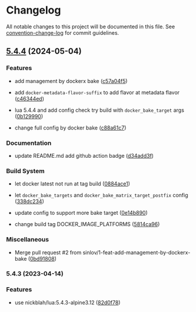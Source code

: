 # Changelog

All notable changes to this project will be documented in this file. See [convention-change-log](https://github.com/convention-change/convention-change-log) for commit guidelines.

## [5.4.4](https://github.com/sinlov/docker-lua-with-rakefile/compare/5.4.3...v5.4.4) (2024-05-04)

### Features

* add management by dockerx bake ([c57a04f5](https://github.com/sinlov/docker-lua-with-rakefile/commit/c57a04f5e0b841cb1c75c1ed25d85f9e36ab081b))

* add `docker-metadata-flavor-suffix` to add flavor at metadata flavor ([c46344ed](https://github.com/sinlov/docker-lua-with-rakefile/commit/c46344ed713f57c42d5166d32aec37a8628e744e))

* lua 5.4.4 and add config check try build with `docker_bake_target` args ([0b129990](https://github.com/sinlov/docker-lua-with-rakefile/commit/0b129990fd0deb2e6d9e1a4b18741c0a3d316146))

* change full config by docker bake ([c88a61c7](https://github.com/sinlov/docker-lua-with-rakefile/commit/c88a61c79d83b94cc5632a67e2578be756a22d58))

### Documentation

* update README.md add github action badge ([d34add3f](https://github.com/sinlov/docker-lua-with-rakefile/commit/d34add3f2d0ac7f56f22ab19b3c3ee458ef46ef8))

### Build System

* let docker latest not run at tag build ([0884ace1](https://github.com/sinlov/docker-lua-with-rakefile/commit/0884ace16adf763df4337ec290cb669c3565772d))

* let `docker_bake_targets` and `docker_bake_matrix_target_postfix` config ([338dc234](https://github.com/sinlov/docker-lua-with-rakefile/commit/338dc234d5039f88a8b47fd2d22557856480d826))

* update config to support more bake target ([0e14b890](https://github.com/sinlov/docker-lua-with-rakefile/commit/0e14b8909ad917d34be7cfd2cdc5935b23279285))

* change build tag DOCKER_IMAGE_PLATFORMS ([5814ca96](https://github.com/sinlov/docker-lua-with-rakefile/commit/5814ca969f5bba18ddc5ef2d1c4c1149c3becaac))

### Miscellaneous

* Merge pull request #2 from sinlov/1-feat-add-management-by-dockerx-bake ([0bd91808](https://github.com/sinlov/docker-lua-with-rakefile/commit/0bd918087c6cc18fec7828ad25b4cd1ce1d79178))

### 5.4.3 (2023-04-14)

### Features

* use nickblah/lua:5.4.3-alpine3.12 ([82d0f78](https://github.com/sinlov/docker-lua-with-rakefile/commit/82d0f78608561b739cd2c07cb852d38aa95f84b1))
